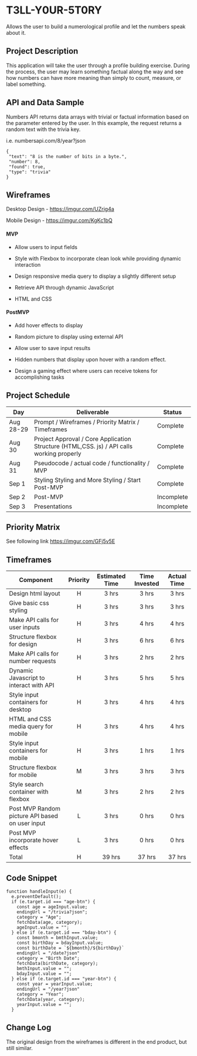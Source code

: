 # T3LL-Y0UR-5T0RY
Allows the user to build a numerological profile and let the numbers speak about it.

## Project Description

This application will take the user through a profile building exercise.  During the process, the user may learn something factual along the way and see how numbers can have more meaning than simply to count, measure, or label something.

## API and Data Sample

Numbers API returns data arrays with trivial or factual information based on the parameter entered by the user.  In this example, the request returns a random text with the trivia key.  

i.e. numbersapi.com/8/year?json
```
{
 "text": "8 is the number of bits in a byte.",
 "number": 8,
 "found": true,
 "type": "trivia"
}
```

## Wireframes

Desktop Design - https://imgur.com/UZrig4a

Mobile Design - https://imgur.com/KgKc1bQ


#### MVP 

  * Allow users to input fields

  * Style with Flexbox to incorporate clean look while providing dynamic interaction
  * Design responsive media query to display a slightly different setup
  * Retrieve API through dynamic JavaScript
  * HTML and CSS
    
#### PostMVP  
  * Add hover effects to display 

  * Random picture to display using external API
  * Allow user to save input results
  * Hidden numbers that display upon hover with a random effect.
  * Design a gaming effect where users can receive tokens for accomplishing tasks

## Project Schedule

|  Day | Deliverable | Status
|---|---| ---|
|Aug 28-29| Prompt / Wireframes / Priority Matrix / Timeframes | Complete
|Aug 30| Project Approval / Core Application Structure (HTML,CSS. js) / API calls working properly | Complete
|Aug 31| Pseudocode / actual code / functionality / MVP | Complete
|Sep 1| Styling Styling and More Styling / Start Post-MVP | Complete
|Sep 2| Post-MVP| Incomplete
|Sep 3| Presentations | Incomplete

## Priority Matrix
See following link https://imgur.com/GFj5v5E

## Timeframes

| Component | Priority | Estimated Time | Time Invested | Actual Time |
| --- | :---: |  :---: | :---: | :---: |
| Design html layout | H | 3 hrs | 3 hrs | 3 hrs |
| Give basic css styling | H | 3 hrs | 3 hrs | 3 hrs |
| Make API calls for user inputs | H | 3 hrs | 4 hrs | 4 hrs |
| Structure flexbox for design | H | 3 hrs | 6 hrs | 6 hrs | 
| Make API calls for number requests | H | 3 hrs | 2 hrs | 2 hrs |
| Dynamic Javascript to interact with API | H | 3 hrs | 5 hrs | 5 hrs | 
| Style input containers for desktop | H | 3 hrs | 4 hrs | 4 hrs |
| HTML and CSS media query for mobile | H | 3 hrs | 4 hrs | 4 hrs |
| Style input containers for mobile | H | 3 hrs | 1 hrs | 1 hrs |
| Structure flexbox for mobile | M | 3 hrs | 3 hrs | 3 hrs |
| Style search container with flexbox | M | 3 hrs | 2 hrs | 2 hrs |
| Post MVP Random picture API based on user input | L | 3 hrs | 0 hrs | 0 hrs | 
| Post MVP incorporate hover effects | L | 3 hrs | 0 hrs | 0 hrs |
| Total | H | 39 hrs | 37 hrs | 37 hrs |

## Code Snippet

``` 
function handleInput(e) {
  e.preventDefault();
  if (e.target.id === "age-btn") {
    const age = ageInput.value;
    endingUrl = "/trivia?json";
    category = "Age";
    fetchData(age, category);
    ageInput.value = "";
  } else if (e.target.id === "bday-btn") {
    const bmonth = bmthInput.value;
    const birthDay = bdayInput.value;
    const birthDate = `${bmonth}/${birthDay}`
    endingUrl = "/date?json"
    category = "Birth Date";
    fetchData(birthDate, category);
    bmthInput.value = "";
    bdayInput.value = "";
  } else if (e.target.id === "year-btn") {
    const year = yearInput.value;
    endingUrl = "/year?json"
    category = "Year";
    fetchData(year, category);
    yearInput.value = "";
  }
```    

## Change Log

The original design from the wireframes is different in the end product, but still similar.


